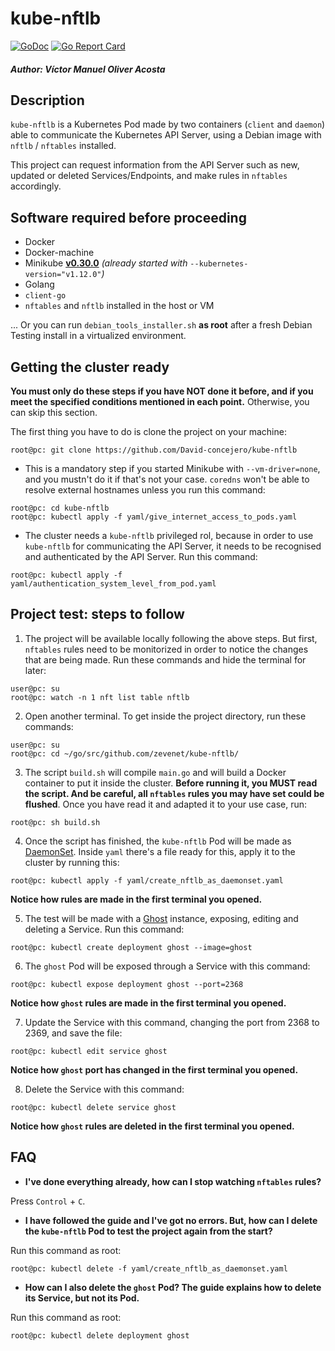 # kube-nftlb

[![GoDoc](https://godoc.org/github.com/zevenet/kube-nftlb?status.svg)](https://godoc.org/github.com/zevenet/kube-nftlb)
[![Go Report Card](https://goreportcard.com/badge/github.com/zevenet/kube-nftlb)](https://goreportcard.com/report/github.com/zevenet/kube-nftlb)

##### Author: Víctor Manuel Oliver Acosta



## Description

`kube-nftlb` is a Kubernetes Pod made by two containers (`client` and `daemon`) able to communicate the Kubernetes API Server, using a Debian image with `nftlb` / `nftables` installed.

This project can request information from the API Server such as new, updated or deleted Services/Endpoints, and make rules in `nftables` accordingly.


## Software required before proceeding

* Docker
* Docker-machine
* Minikube [**v0.30.0**](https://github.com/kubernetes/minikube/releases/tag/v0.30.0) _(already started with_ `--kubernetes-version="v1.12.0"`_)_
* Golang
* `client-go`
* `nftables` and `nftlb` installed in the host or VM

... Or you can run `debian_tools_installer.sh` **as root** after a fresh Debian Testing install in a virtualized environment.


## Getting the cluster ready

**You must only do these steps if you have NOT done it before, and if you meet the specified conditions mentioned in each point.** Otherwise, you can skip this section.

The first thing you have to do is clone the project on your machine:
```
root@pc: git clone https://github.com/David-concejero/kube-nftlb
```
* This is a mandatory step if you started Minikube with `--vm-driver=none`, and you mustn't do it if that's not your case. `coredns` won't be able to resolve external hostnames unless you run this command:
```
root@pc: cd kube-nftlb
root@pc: kubectl apply -f yaml/give_internet_access_to_pods.yaml
```
* The cluster needs a `kube-nftlb` privileged rol, because in order to use `kube-nftlb` for communicating the API Server, it needs to be recognised and authenticated by the API Server. Run this command:
```
root@pc: kubectl apply -f yaml/authentication_system_level_from_pod.yaml
```


## Project test: steps to follow

1. The project will be available locally following the above steps. But first, `nftables` rules need to be monitorized in order to notice the changes that are being made. Run these commands and hide the terminal for later:
```
user@pc: su
root@pc: watch -n 1 nft list table nftlb
```

2. Open another terminal. To get inside the project directory, run these commands:
```
user@pc: su
root@pc: cd ~/go/src/github.com/zevenet/kube-nftlb/
```

3. The script `build.sh` will compile `main.go` and will build a Docker container to put it inside the cluster. **Before running it, you MUST read the script. And be careful, all `nftables` rules you may have set could be flushed**. Once you have read it and adapted it to your use case, run:
```
root@pc: sh build.sh
```

4. Once the script has finished, the `kube-nftlb` Pod will be made as [DaemonSet](https://kubernetes.io/docs/concepts/workloads/controllers/daemonset/). Inside `yaml` there's a file ready for this, apply it to the cluster by running this:
```
root@pc: kubectl apply -f yaml/create_nftlb_as_daemonset.yaml
```
**Notice how rules are made in the first terminal you opened.**

5. The test will be made with a [Ghost](https://ghost.org/) instance, exposing, editing and deleting a Service. Run this command:
```
root@pc: kubectl create deployment ghost --image=ghost
```

6. The `ghost` Pod will be exposed through a Service with this command:
```
root@pc: kubectl expose deployment ghost --port=2368
```
**Notice how `ghost` rules are made in the first terminal you opened.**

7. Update the Service with this command, changing the port from 2368 to 2369, and save the file:
```
root@pc: kubectl edit service ghost
```
**Notice how `ghost` port has changed in the first terminal you opened.**

8. Delete the Service with this command:
```
root@pc: kubectl delete service ghost
```
**Notice how `ghost` rules are deleted in the first terminal you opened.**


## FAQ

* **I've done everything already, how can I stop watching `nftables` rules?**

Press `Control` + `C`.

* **I have followed the guide and I've got no errors. But, how can I delete the `kube-nftlb` Pod to test the project again from the start?**

Run this command as root:
```
root@pc: kubectl delete -f yaml/create_nftlb_as_daemonset.yaml
```

* **How can I also delete the `ghost` Pod? The guide explains how to delete its Service, but not its Pod.**

Run this command as root:
```
root@pc: kubectl delete deployment ghost
```
